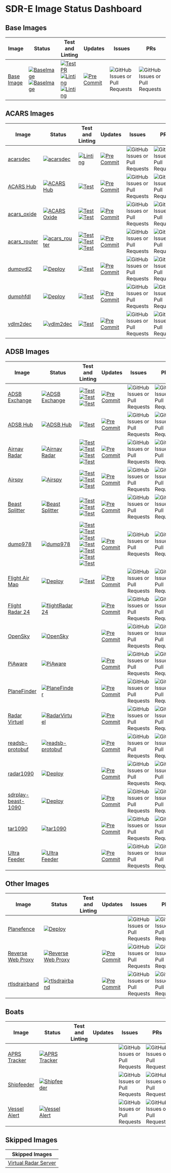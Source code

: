# SDR-E Image Status Dashboard

## Base Images

| Image | Status | Test and Linting | Updates | Issues | PRs |
|-----------|-----------|-----------|-----------|-----------|-----------|
| [Base Image](https://github.com/sdr-enthusiasts/docker-baseimage) | [![BaseImage](https://github.com/sdr-enthusiasts/docker-baseimage/actions/workflows/deploy_ghcr.yml/badge.svg)](https://github.com/sdr-enthusiasts/docker-baseimage/actions/workflows/deploy_ghcr.yml)<br>[![BaseImage](https://github.com/sdr-enthusiasts/docker-baseimage/actions/workflows/deploy_wreadsb.yml/badge.svg)](https://github.com/sdr-enthusiasts/docker-baseimage/actions/workflows/deploy_wreadsb.yml) | [![Test PR](https://github.com/sdr-enthusiasts/docker-baseimage/actions/workflows/on_pr.yml/badge.svg)](https://github.com/sdr-enthusiasts/docker-baseimage/actions/workflows/on_pr.yml)<br>[![Linting](https://github.com/sdr-enthusiasts/docker-baseimage/actions/workflows/markdownlint.yml/badge.svg)](https://github.com/sdr-enthusiasts/docker-baseimage/actions/workflows/markdownlint.yml)<br>[![Linting](https://github.com/sdr-enthusiasts/docker-baseimage/actions/workflows/yamllint.yml/badge.svg)](https://github.com/sdr-enthusiasts/docker-baseimage/actions/workflows/yamllint.yml)  | [![Pre Commit](https://github.com/sdr-enthusiasts/docker-baseimage/actions/workflows/pre-commit-updates.yaml/badge.svg)](https://github.com/sdr-enthusiasts/docker-baseimage/actions/workflows/pre-commit-updates.yaml) | ![GitHub Issues or Pull Requests](https://img.shields.io/github/issues/sdr-enthusiasts/docker-baseimage) | ![GitHub Issues or Pull Requests](https://img.shields.io/github/issues-pr/sdr-enthusiasts/docker-baseimage) |

## ACARS Images

| Image | Status | Test and Linting | Updates | Issues | PRs |
|-----------|-----------|-----------|-----------|-----------|-----------|
| [acarsdec](https://github.com/sdr-enthusiasts/docker-acarsdec) | [![acarsdec](https://github.com/sdr-enthusiasts/docker-acarsdec/actions/workflows/deploy.yml/badge.svg)](https://github.com/sdr-enthusiasts/docker-acarsdec/actions/workflows/deploy.yml) | [![Linting](https://github.com/sdr-enthusiasts/docker-acarsdec/actions/workflows/linting.yml/badge.svg)](https://github.com/sdr-enthusiasts/docker-acarsdec/actions/workflows/linting.yml) | [![Pre Commit](https://github.com/sdr-enthusiasts/docker-acarsdec/actions/workflows/pre-commit-updates.yaml/badge.svg)](https://github.com/sdr-enthusiasts/docker-acarsdec/actions/workflows/pre-commit-updates.yaml) | ![GitHub Issues or Pull Requests](https://img.shields.io/github/issues/sdr-enthusiasts/docker-acarsdec) | ![GitHub Issues or Pull Requests](https://img.shields.io/github/issues-pr/sdr-enthusiasts/docker-acarsdec) |
| [ACARS Hub](https://github.com/sdr-enthusiasts/docker-acarshub) | [![ACARS Hub](https://github.com/sdr-enthusiasts/docker-acarshub/actions/workflows/deploy.yml/badge.svg)](https://github.com/sdr-enthusiasts/docker-acarshub/actions/workflows/deploy.yml) | [![Test](https://github.com/sdr-enthusiasts/docker-acarshub/actions/workflows/test-pr.yml/badge.svg)](https://github.com/sdr-enthusiasts/docker-acarshub/actions/workflows/test-pr.yml) | [![Pre Commit](https://github.com/sdr-enthusiasts/docker-acarshub/actions/workflows/pre-commit-updates.yaml/badge.svg)](https://github.com/sdr-enthusiasts/docker-acarshub/actions/workflows/pre-commit-updates.yaml) | ![GitHub Issues or Pull Requests](https://img.shields.io/github/issues/sdr-enthusiasts/docker-acarshub) | ![GitHub Issues or Pull Requests](https://img.shields.io/github/issues-pr/sdr-enthusiasts/docker-acarshub) |
| [acars_oxide](https://github.com/sdr-enthusiasts/acars-oxide) | [![ACARS Oxide](https://github.com/sdr-enthusiasts/acars-oxide/actions/workflows/deploy.yml/badge.svg)](https://github.com/sdr-enthusiasts/acars-oxide/actions/workflows/deploy.yml) | [![Test](https://github.com/sdr-enthusiasts/acars-oxide/actions/workflows/markdownlint.yml/badge.svg)](https://github.com/sdr-enthusiasts/acars-oxide/actions/workflows/markdownlint.yml)<br>[![Test](https://github.com/sdr-enthusiasts/acars-oxide/actions/workflows/yamllint.yml/badge.svg)](https://github.com/sdr-enthusiasts/acars-oxide/actions/workflows/yamllint.yml) | [![Pre Commit](https://github.com/sdr-enthusiasts/acars-oxide/actions/workflows/pre-commit-updates.yaml/badge.svg)](https://github.com/sdr-enthusiasts/acars-oxide/actions/workflows/pre-commit-updates.yaml) | ![GitHub Issues or Pull Requests](https://img.shields.io/github/issues/sdr-enthusiasts/acars-oxide) | ![GitHub Issues or Pull Requests](https://img.shields.io/github/issues-pr/sdr-enthusiasts/acars-oxide) |
| [acars_router](https://github.com/sdr-enthusiasts/acars_router) | [![acars_router](https://github.com/sdr-enthusiasts/acars_router/actions/workflows/deploy.yml/badge.svg)](https://github.com/sdr-enthusiasts/acars_router/actions/workflows/deploy.yml) |[![Test](https://github.com/sdr-enthusiasts/acars_router/actions/workflows/on_pr.yaml/badge.svg)](https://github.com/sdr-enthusiasts/acars_router/actions/workflows/on_pr.yaml)<br>[![Test](https://github.com/sdr-enthusiasts/acars_router/actions/workflows/yamllint.yml/badge.svg)](https://github.com/sdr-enthusiasts/acars_router/actions/workflows/yamllint.yml)<br>[![Test](https://github.com/sdr-enthusiasts/acars_router/actions/workflows/markdownlint.yml/badge.svg)](https://github.com/sdr-enthusiasts/acars_router/actions/workflows/markdownlint.yml) | [![Pre Commit](https://github.com/sdr-enthusiasts/acars_router/actions/workflows/pre-commit-updates.yaml/badge.svg)](https://github.com/sdr-enthusiasts/acars_router/actions/workflows/pre-commit-updates.yaml) | ![GitHub Issues or Pull Requests](https://img.shields.io/github/issues/sdr-enthusiasts/acars_router) | ![GitHub Issues or Pull Requests](https://img.shields.io/github/issues-pr/sdr-enthusiasts/acars_router) |
| [dumpvdl2](https://github.com/sdr-enthusiasts/docker-dumpvdl2) | [![Deploy](https://github.com/sdr-enthusiasts/docker-dumpvdl2/actions/workflows/deploy.yml/badge.svg)](https://github.com/sdr-enthusiasts/docker-dumpvdl2/actions/workflows/deploy.yml) |[![Test](https://github.com/sdr-enthusiasts/docker-dumpvdl2/actions/workflows/linting.yml/badge.svg)](https://github.com/sdr-enthusiasts/docker-dumpvdl2/actions/workflows/linting.yml) | [![Pre Commit](https://github.com/sdr-enthusiasts/docker-dumpvdl2/actions/workflows/pre-commit-updates.yaml/badge.svg)](https://github.com/sdr-enthusiasts/docker-dumpvdl2/actions/workflows/pre-commit-updates.yaml) | ![GitHub Issues or Pull Requests](https://img.shields.io/github/issues/sdr-enthusiasts/docker-dumpvdl2) | ![GitHub Issues or Pull Requests](https://img.shields.io/github/issues-pr/sdr-enthusiasts/docker-dumpvdl2) |
| [dumphfdl](https://github.com/sdr-enthusiasts/docker-dumphfdl) | [![Deploy](https://github.com/sdr-enthusiasts/docker-dumphfdl/actions/workflows/deploy.yml/badge.svg)](https://github.com/sdr-enthusiasts/docker-dumphfdl/actions/workflows/deploy.yml) |[![Test](https://github.com/sdr-enthusiasts/docker-dumphfdl/actions/workflows/linting.yml/badge.svg)](https://github.com/sdr-enthusiasts/docker-dumphfdl/actions/workflows/linting.yml) | [![Pre Commit](https://github.com/sdr-enthusiasts/docker-dumphfdl/actions/workflows/pre-commit-updates.yaml/badge.svg)](https://github.com/sdr-enthusiasts/docker-dumphfdl/actions/workflows/pre-commit-updates.yaml) | ![GitHub Issues or Pull Requests](https://img.shields.io/github/issues/sdr-enthusiasts/docker-dumphfdl) | ![GitHub Issues or Pull Requests](https://img.shields.io/github/issues-pr/sdr-enthusiasts/docker-dumphfdl) |
| [vdlm2dec](https://github.com/sdr-enthusiasts/docker-vdlm2dec) | [![vdlm2dec](https://github.com/sdr-enthusiasts/docker-vdlm2dec/actions/workflows/deploy.yml/badge.svg)](https://github.com/sdr-enthusiasts/docker-vdlm2dec/actions/workflows/deploy.yml) | [![Test](https://github.com/sdr-enthusiasts/docker-vdlm2dec/actions/workflows/linting.yml/badge.svg)](https://github.com/sdr-enthusiasts/docker-vdlm2dec/actions/workflows/linting.yml) | [![Pre Commit](https://github.com/sdr-enthusiasts/docker-vdlm2dec/actions/workflows/pre-commit-updates.yaml/badge.svg)](https://github.com/sdr-enthusiasts/docker-vdlm2dec/actions/workflows/pre-commit-updates.yaml) | ![GitHub Issues or Pull Requests](https://img.shields.io/github/issues/sdr-enthusiasts/docker-vdlm2dec) | ![GitHub Issues or Pull Requests](https://img.shields.io/github/issues-pr/sdr-enthusiasts/docker-vdlm2dec) |

## ADSB Images

| Image | Status | Test and Linting | Updates | Issues | PRs |
|-----------|-----------|-----------|-----------|-----------|-----------|
| [ADSB Exchange](https://github.com/sdr-enthusiasts/docker-adsbexchange) | [![ADSB Exchange](https://github.com/sdr-enthusiasts/docker-adsbexchange/actions/workflows/deploy.yml/badge.svg)](https://github.com/sdr-enthusiasts/docker-adsbexchange/actions/workflows/deploy.yml) | [![Test](https://github.com/sdr-enthusiasts/docker-adsbexchange/actions/workflows/on_pr.yml/badge.svg)](https://github.com/sdr-enthusiasts/docker-adsbexchange/actions/workflows/on_pr.yml)<br>[![Test](https://github.com/sdr-enthusiasts/docker-adsbexchange/actions/workflows/yamllint.yml/badge.svg)](https://github.com/sdr-enthusiasts/docker-adsbexchange/actions/workflows/yamllint.yml)<br>[![Test](https://github.com/sdr-enthusiasts/docker-adsbexchange/actions/workflows/markdownlint.yml/badge.svg)](https://github.com/sdr-enthusiasts/docker-adsbexchange/actions/workflows/markdownlint.yml) | [![Pre Commit](https://github.com/sdr-enthusiasts/docker-adsbexchange/actions/workflows/pre-commit-updates.yaml/badge.svg)](https://github.com/sdr-enthusiasts/docker-adsbexchange/actions/workflows/pre-commit-updates.yaml) | ![GitHub Issues or Pull Requests](https://img.shields.io/github/issues/sdr-enthusiasts/docker-adsbexchange) | ![GitHub Issues or Pull Requests](https://img.shields.io/github/issues-pr/sdr-enthusiasts/docker-adsbexchange) |
| [ADSB Hub](https://github.com/sdr-enthusiasts/docker-adsbhub) | [![ADSB Hub](https://github.com/sdr-enthusiasts/docker-adsbhub/actions/workflows/deploy.yml/badge.svg)](https://github.com/sdr-enthusiasts/docker-adsbhub/actions/workflows/deploy.yml) | [![Test](https://github.com/sdr-enthusiasts/docker-adsbhub/actions/workflows/linting.yml/badge.svg)](https://github.com/sdr-enthusiasts/docker-adsbhub/actions/workflows/linting.yml) | [![Pre Commit](https://github.com/sdr-enthusiasts/docker-adsbhub/actions/workflows/pre-commit-updates.yaml/badge.svg)](https://github.com/sdr-enthusiasts/docker-adsbhub/actions/workflows/pre-commit-updates.yaml) | ![GitHub Issues or Pull Requests](https://img.shields.io/github/issues/sdr-enthusiasts/docker-adsbhub) | ![GitHub Issues or Pull Requests](https://img.shields.io/github/issues-pr/sdr-enthusiasts/docker-adsbhub) |
| [Airnav Radar](https://github.com/sdr-enthusiasts/docker-airnavradar) | [![Airnav Radar](https://github.com/sdr-enthusiasts/docker-airnavradar/actions/workflows/deploy.yml/badge.svg)](https://github.com/sdr-enthusiasts/docker-airnavradar/actions/workflows/deploy.yml) |[![Test](https://github.com/sdr-enthusiasts/docker-airnavradar/actions/workflows/check_rbfeeder_version.yml/badge.svg)](https://github.com/sdr-enthusiasts/docker-airnavradar/actions/workflows/check_rbfeeder_version.yml)<br>[![Test](https://github.com/sdr-enthusiasts/docker-airnavradar/actions/workflows/on_pr.yml/badge.svg)](https://github.com/sdr-enthusiasts/docker-airnavradar/actions/workflows/on_pr.yml)<br>[![Test](https://github.com/sdr-enthusiasts/docker-airnavradar/actions/workflows/yamllint.yml/badge.svg)](https://github.com/sdr-enthusiasts/docker-airnavradar/actions/workflows/yamllint.yml)<br>[![Test](https://github.com/sdr-enthusiasts/docker-airnavradar/actions/workflows/markdownlint.yml/badge.svg)](https://github.com/sdr-enthusiasts/docker-airnavradar/actions/workflows/markdownlint.yml) | [![Pre Commit](https://github.com/sdr-enthusiasts/docker-airnavradar/actions/workflows/pre-commit-updates.yaml/badge.svg)](https://github.com/sdr-enthusiasts/docker-airnavradar/actions/workflows/pre-commit-updates.yaml) | ![GitHub Issues or Pull Requests](https://img.shields.io/github/issues/sdr-enthusiasts/docker-airnavradar) | ![GitHub Issues or Pull Requests](https://img.shields.io/github/issues-pr/sdr-enthusiasts/docker-airnavradar) |
| [Airspy](https://github.com/sdr-enthusiasts/airspy_adsb) | [![Airspy](https://github.com/sdr-enthusiasts/airspy_adsb/actions/workflows/deploy.yml/badge.svg)](https://github.com/sdr-enthusiasts/airspy_adsb/actions/workflows/deploy.yml) | [![Test](https://github.com/sdr-enthusiasts/airspy_adsb/actions/workflows/on_pr.yml/badge.svg)](https://github.com/sdr-enthusiasts/airspy_adsb/actions/workflows/on_pr.yml)<br>[![Test](https://github.com/sdr-enthusiasts/airspy_adsb/actions/workflows/yamllint.yml/badge.svg)](https://github.com/sdr-enthusiasts/airspy_adsb/actions/workflows/yamllint.yml)<br>[![Test](https://github.com/sdr-enthusiasts/airspy_adsb/actions/workflows/markdownlint.yml/badge.svg)](https://github.com/sdr-enthusiasts/airspy_adsb/actions/workflows/markdownlint.yml) | [![Pre Commit](https://github.com/sdr-enthusiasts/airspy_adsb/actions/workflows/pre-commit-updates.yaml/badge.svg)](https://github.com/sdr-enthusiasts/airspy_adsb/actions/workflows/pre-commit-updates.yaml) | ![GitHub Issues or Pull Requests](https://img.shields.io/github/issues/sdr-enthusiasts/airspy_adsb) | ![GitHub Issues or Pull Requests](https://img.shields.io/github/issues-pr/sdr-enthusiasts/airspy_adsb) |
| [Beast Splitter](https://github.com/sdr-enthusiasts/docker-beast-splitter) | [![Beast Splitter](https://github.com/sdr-enthusiasts/docker-beast-splitter/actions/workflows/deploy.yml/badge.svg)](https://github.com/sdr-enthusiasts/docker-beast-splitter/actions/workflows/deploy.yml) | [![Test](https://github.com/sdr-enthusiasts/docker-beast-splitter/actions/workflows/on_pr.yml/badge.svg)](https://github.com/sdr-enthusiasts/docker-beast-splitter/actions/workflows/on_pr.yml)<br>[![Test](https://github.com/sdr-enthusiasts/docker-beast-splitter/actions/workflows/yamllint.yml/badge.svg)](https://github.com/sdr-enthusiasts/docker-beast-splitter/actions/workflows/yamllint.yml)<br>[![Test](https://github.com/sdr-enthusiasts/docker-beast-splitter/actions/workflows/markdownlint.yml/badge.svg)](https://github.com/sdr-enthusiasts/docker-beast-splitter/actions/workflows/markdownlint.yml) | [![Pre Commit](https://github.com/sdr-enthusiasts/docker-beast-splitter/actions/workflows/pre-commit-updates.yaml/badge.svg)](https://github.com/sdr-enthusiasts/docker-beast-splitter/actions/workflows/pre-commit-updates.yaml) | ![GitHub Issues or Pull Requests](https://img.shields.io/github/issues/sdr-enthusiasts/docker-beast-splitter) | ![GitHub Issues or Pull Requests](https://img.shields.io/github/issues-pr/sdr-enthusiasts/docker-beast-splitter) |
| [dump978](https://github.com/sdr-enthusiasts/docker-dump978) | [![dump978](https://github.com/sdr-enthusiasts/docker-dump978/actions/workflows/deploy.yml/badge.svg)](https://github.com/sdr-enthusiasts/docker-dump978/actions/workflows/deploy.yml) | [![Test](https://github.com/sdr-enthusiasts/docker-dump978/actions/workflows/check_versions.yml/badge.svg)](https://github.com/sdr-enthusiasts/docker-dump978/actions/workflows/check_versions.yml)<br>[![Test](https://github.com/sdr-enthusiasts/docker-dump978/actions/workflows/on_pr.yml/badge.svg)](https://github.com/sdr-enthusiasts/docker-dump978/actions/workflows/on_pr.yml)<br>[![Test](https://github.com/sdr-enthusiasts/docker-dump978/actions/workflows/yamllint.yml/badge.svg)](https://github.com/sdr-enthusiasts/docker-dump978/actions/workflows/yamllint.yml)<br>[![Test](https://github.com/sdr-enthusiasts/docker-dump978/actions/workflows/markdownlint.yml/badge.svg)](https://github.com/sdr-enthusiasts/docker-dump978/actions/workflows/markdownlint.yml)<br>[![Test](https://github.com/sdr-enthusiasts/docker-dump978/actions/workflows/flake8.yml/badge.svg)](https://github.com/sdr-enthusiasts/docker-dump978/actions/workflows/flake8.yml)<br>[![Test](https://github.com/sdr-enthusiasts/docker-dump978/actions/workflows/hadolint.yml/badge.svg)](https://github.com/sdr-enthusiasts/docker-dump978/actions/workflows/hadolint.yml)<br>[![Test](https://github.com/sdr-enthusiasts/docker-dump978/actions/workflows/shellcheck.yml/badge.svg)](https://github.com/sdr-enthusiasts/docker-dump978/actions/workflows/shellcheck.yml) | [![Pre Commit](https://github.com/sdr-enthusiasts/docker-dump978/actions/workflows/pre-commit-updates.yaml/badge.svg)](https://github.com/sdr-enthusiasts/docker-dump978/actions/workflows/pre-commit-updates.yaml) | ![GitHub Issues or Pull Requests](https://img.shields.io/github/issues/sdr-enthusiasts/docker-dump978) | ![GitHub Issues or Pull Requests](https://img.shields.io/github/issues-pr/sdr-enthusiasts/docker-dump978) |
| [Flight Air Map](https://github.com/sdr-enthusiasts/docker-flightairmap) | [![Deploy](https://github.com/sdr-enthusiasts/docker-flightairmap/actions/workflows/deploy.yml/badge.svg)](https://github.com/sdr-enthusiasts/docker-flightairmap/actions/workflows/deploy.yml) | [![Test](https://github.com/sdr-enthusiasts/docker-flightairmap/actions/workflows/linting.yml/badge.svg)](https://github.com/sdr-enthusiasts/docker-flightairmap/actions/workflows/linting.yml) | [![Pre Commit](https://github.com/sdr-enthusiasts/docker-flightairmap/actions/workflows/pre-commit-updates.yaml/badge.svg)](https://github.com/sdr-enthusiasts/docker-flightairmap/actions/workflows/pre-commit-updates.yaml) | ![GitHub Issues or Pull Requests](https://img.shields.io/github/issues/sdr-enthusiasts/docker-flightairmap) | ![GitHub Issues or Pull Requests](https://img.shields.io/github/issues-pr/sdr-enthusiasts/docker-flightairmap) |
| [Flight Radar 24](https://github.com/sdr-enthusiasts/docker-flightradar24) | [![flightRadar24](https://github.com/sdr-enthusiasts/docker-flightradar24/actions/workflows/deploy.yml/badge.svg)](https://github.com/sdr-enthusiasts/docker-flightradar24/actions/workflows/deploy.yml) | | [![Pre Commit](https://github.com/sdr-enthusiasts/docker-flightradar24/actions/workflows/pre-commit-updates.yaml/badge.svg)](https://github.com/sdr-enthusiasts/docker-flightradar24/actions/workflows/pre-commit-updates.yaml) | ![GitHub Issues or Pull Requests](https://img.shields.io/github/issues/sdr-enthusiasts/docker-flightradar24) | ![GitHub Issues or Pull Requests](https://img.shields.io/github/issues-pr/sdr-enthusiasts/docker-flightradar24) |
| [OpenSky](https://github.com/sdr-enthusiasts/docker-opensky-network)| [![OpenSky](https://github.com/sdr-enthusiasts/docker-opensky-network/actions/workflows/deploy.yml/badge.svg)](https://github.com/sdr-enthusiasts/docker-opensky-network/actions/workflows/deploy.yml) | | [![Pre Commit](https://github.com/sdr-enthusiasts/docker-opensky-network/actions/workflows/pre-commit-updates.yaml/badge.svg)](https://github.com/sdr-enthusiasts/docker-opensky-network/actions/workflows/pre-commit-updates.yaml) | ![GitHub Issues or Pull Requests](https://img.shields.io/github/issues/sdr-enthusiasts/docker-opensky-network) | ![GitHub Issues or Pull Requests](https://img.shields.io/github/issues-pr/sdr-enthusiasts/docker-opensky-network) |
| [PiAware](https://github.com/sdr-enthusiasts/docker-piaware) | [![PiAware](https://github.com/sdr-enthusiasts/docker-piaware/actions/workflows/deploy.yml/badge.svg)](https://github.com/sdr-enthusiasts/docker-piaware/actions/workflows/deploy.yml) | | [![Pre Commit](https://github.com/sdr-enthusiasts/docker-piaware/actions/workflows/pre-commit-updates.yaml/badge.svg)](https://github.com/sdr-enthusiasts/docker-piaware/actions/workflows/pre-commit-updates.yaml) | ![GitHub Issues or Pull Requests](https://img.shields.io/github/issues/sdr-enthusiasts/docker-piaware) | ![GitHub Issues or Pull Requests](https://img.shields.io/github/issues-pr/sdr-enthusiasts/docker-piaware) |
| [PlaneFinder](https://github.com/sdr-enthusiasts/docker-planefinder) | [![PlaneFinder](https://github.com/sdr-enthusiasts/docker-planefinder/actions/workflows/deploy.yml/badge.svg)](https://github.com/sdr-enthusiasts/docker-planefinder/actions/workflows/deploy.yml) | | [![Pre Commit](https://github.com/sdr-enthusiasts/docker-planefinder/actions/workflows/pre-commit-updates.yaml/badge.svg)](https://github.com/sdr-enthusiasts/docker-planefinder/actions/workflows/pre-commit-updates.yaml) | ![GitHub Issues or Pull Requests](https://img.shields.io/github/issues/sdr-enthusiasts/docker-planefinder) | ![GitHub Issues or Pull Requests](https://img.shields.io/github/issues-pr/sdr-enthusiasts/docker-planefinder) |
| [Radar Virtuel](https://github.com/sdr-enthusiasts/docker-radarvirtuel) | [![RadarVirtuel](https://github.com/sdr-enthusiasts/docker-radarvirtuel/actions/workflows/deploy.yml/badge.svg)](https://github.com/sdr-enthusiasts/docker-radarvirtuel/actions/workflows/deploy.yml) | | [![Pre Commit](https://github.com/sdr-enthusiasts/docker-radarvirtuel/actions/workflows/pre-commit-updates.yaml/badge.svg)](https://github.com/sdr-enthusiasts/docker-radarvirtuel/actions/workflows/pre-commit-updates.yaml) | ![GitHub Issues or Pull Requests](https://img.shields.io/github/issues/sdr-enthusiasts/docker-radarvirtuel) | ![GitHub Issues or Pull Requests](https://img.shields.io/github/issues-pr/sdr-enthusiasts/docker-radarvirtuel) |
| [readsb-protobuf](https://github.com/sdr-enthusiasts/docker-readsb-protobuf) | [![readsb-protobuf](https://github.com/sdr-enthusiasts/docker-readsb-protobuf/actions/workflows/deploy.yml/badge.svg)](https://github.com/sdr-enthusiasts/docker-readsb-protobuf/actions/workflows/deploy.yml) | | [![Pre Commit](https://github.com/sdr-enthusiasts/docker-readsb-protobuf/actions/workflows/pre-commit-updates.yaml/badge.svg)](https://github.com/sdr-enthusiasts/docker-readsb-protobuf/actions/workflows/pre-commit-updates.yaml) | ![GitHub Issues or Pull Requests](https://img.shields.io/github/issues/sdr-enthusiasts/docker-readsb-protobuf) | ![GitHub Issues or Pull Requests](https://img.shields.io/github/issues-pr/sdr-enthusiasts/docker-readsb-protobuf) |
| [radar1090](https://github.com/sdr-enthusiasts/docker-radar1090) | [![Deploy](https://github.com/sdr-enthusiasts/docker-radar1090/actions/workflows/deploy.yml/badge.svg)](https://github.com/sdr-enthusiasts/docker-radar1090/actions/workflows/deploy.yml) | | [![Pre Commit](https://github.com/sdr-enthusiasts/docker-radar1090/actions/workflows/pre-commit-updates.yaml/badge.svg)](https://github.com/sdr-enthusiasts/docker-radar1090/actions/workflows/pre-commit-updates.yaml) | ![GitHub Issues or Pull Requests](https://img.shields.io/github/issues/sdr-enthusiasts/docker-radar1090) | ![GitHub Issues or Pull Requests](https://img.shields.io/github/issues-pr/sdr-enthusiasts/docker-radar1090) |
| [sdrplay-beast-1090](https://github.com/sdr-enthusiasts/docker-sdrplay-beast1090) | [![Deploy](https://github.com/sdr-enthusiasts/docker-sdrplay-beast1090/actions/workflows/deploy.yml/badge.svg)](https://github.com/sdr-enthusiasts/docker-sdrplay-beast1090/actions/workflows/deploy.yml) | | [![Pre Commit](https://github.com/sdr-enthusiasts/docker-sdrplay-beast1090/actions/workflows/pre-commit-updates.yaml/badge.svg)](https://github.com/sdr-enthusiasts/docker-sdrplay-beast1090/actions/workflows/pre-commit-updates.yaml) | ![GitHub Issues or Pull Requests](https://img.shields.io/github/issues/sdr-enthusiasts/docker-sdrplay-beast1090) | ![GitHub Issues or Pull Requests](https://img.shields.io/github/issues-pr/sdr-enthusiasts/docker-sdrplay-beast1090) |
| [tar1090](https://github.com/sdr-enthusiasts/docker-tar1090) | [![tar1090](https://github.com/sdr-enthusiasts/docker-tar1090/actions/workflows/deploy.yml/badge.svg)](https://github.com/sdr-enthusiasts/docker-tar1090/actions/workflows/deploy.yml) | | [![Pre Commit](https://github.com/sdr-enthusiasts/docker-tar1090/actions/workflows/pre-commit-updates.yaml/badge.svg)](https://github.com/sdr-enthusiasts/docker-tar1090/actions/workflows/pre-commit-updates.yaml) | ![GitHub Issues or Pull Requests](https://img.shields.io/github/issues/sdr-enthusiasts/docker-tar1090) | ![GitHub Issues or Pull Requests](https://img.shields.io/github/issues-pr/sdr-enthusiasts/docker-tar1090) |
| [Ultra Feeder](https://github.com/sdr-enthusiasts/docker-adsb-ultrafeeder) | [![Ultra Feeder](https://github.com/sdr-enthusiasts/docker-adsb-ultrafeeder/actions/workflows/deploy.yml/badge.svg)](https://github.com/sdr-enthusiasts/docker-adsb-ultrafeeder/actions/workflows/deploy.yml) | | [![Pre Commit](https://github.com/sdr-enthusiasts/docker-adsb-ultrafeeder/actions/workflows/pre-commit-updates.yaml/badge.svg)](https://github.com/sdr-enthusiasts/docker-adsb-ultrafeeder/actions/workflows/pre-commit-updates.yaml) | ![GitHub Issues or Pull Requests](https://img.shields.io/github/issues/sdr-enthusiasts/docker-adsb-ultrafeeder) | ![GitHub Issues or Pull Requests](https://img.shields.io/github/issues-pr/sdr-enthusiasts/docker-adsb-ultrafeeder) |

## Other Images

| Image | Status | Test and Linting | Updates | Issues | PRs |
|-----------|-----------|-----------|-----------|-----------|-----------|
| [Planefence](https://github.com/sdr-enthusiasts/docker-planefence) | [![Deploy](https://github.com/sdr-enthusiasts/docker-planefence/actions/workflows/deploy.yml/badge.svg)](https://github.com/sdr-enthusiasts/docker-planefence/actions/workflows/deploy.yml) | | |![GitHub Issues or Pull Requests](https://img.shields.io/github/issues/sdr-enthusiasts/docker-planefence) | ![GitHub Issues or Pull Requests](https://img.shields.io/github/issues-pr/sdr-enthusiasts/docker-planefence) |
| [Reverse Web Proxy](https://github.com/sdr-enthusiasts/docker-reversewebproxy) | [![Reverse Web Proxy](https://github.com/sdr-enthusiasts/docker-reversewebproxy/actions/workflows/deploy.yml/badge.svg)](https://github.com/sdr-enthusiasts/docker-reversewebproxy/actions/workflows/deploy.yml) | | [![Pre Commit](https://github.com/sdr-enthusiasts/docker-reversewebproxy/actions/workflows/pre-commit-updates.yaml/badge.svg)](https://github.com/sdr-enthusiasts/docker-reversewebproxy/actions/workflows/pre-commit-updates.yaml) |![GitHub Issues or Pull Requests](https://img.shields.io/github/issues/sdr-enthusiasts/docker-reversewebproxy) | ![GitHub Issues or Pull Requests](https://img.shields.io/github/issues-pr/sdr-enthusiasts/docker-reversewebproxy) |
| [rtlsdrairband](https://github.com/sdr-enthusiasts/docker-rtlsdrairband) | [![rtlsdrairband](https://github.com/sdr-enthusiasts/docker-rtlsdrairband/actions/workflows/deploy.yml/badge.svg)](https://github.com/sdr-enthusiasts/docker-rtlsdrairband/actions/workflows/deploy.yml) | |[![Pre Commit](https://github.com/sdr-enthusiasts/docker-rtlsdrairband/actions/workflows/pre-commit-updates.yaml/badge.svg)](https://github.com/sdr-enthusiasts/docker-rtlsdrairband/actions/workflows/pre-commit-updates.yaml) |![GitHub Issues or Pull Requests](https://img.shields.io/github/issues/sdr-enthusiasts/docker-rtlsdrairband) | ![GitHub Issues or Pull Requests](https://img.shields.io/github/issues-pr/sdr-enthusiasts/docker-rtlsdrairband) |

## Boats

| Image | Status | Test and Linting | Updates | Issues | PRs |
|-----------|-----------|-----------|-----------|-----------|-----------|
| [APRS Tracker](https://github.com/sdr-enthusiasts/docker-aprs-tracker) | [![APRS Tracker](https://github.com/sdr-enthusiasts/docker-aprs-tracker/actions/workflows/deploy.yml/badge.svg)](https://github.com/sdr-enthusiasts/docker-aprs-tracker/actions/workflows/deploy.yml) | | |![GitHub Issues or Pull Requests](https://img.shields.io/github/issues/sdr-enthusiasts/docker-aprs-tracker) | ![GitHub Issues or Pull Requests](https://img.shields.io/github/issues-pr/sdr-enthusiasts/docker-aprs-tracker) |
| [Shipfeeder](https://github.com/sdr-enthusiasts/docker-shipfeeder) | [![Shipfeeder](https://github.com/sdr-enthusiasts/docker-shipfeeder/actions/workflows/deploy.yml/badge.svg)](https://github.com/sdr-enthusiasts/docker-shipfeeder/actions/workflows/deploy.yml) | | |![GitHub Issues or Pull Requests](https://img.shields.io/github/issues/sdr-enthusiasts/docker-shipfeeder) | ![GitHub Issues or Pull Requests](https://img.shields.io/github/issues-pr/sdr-enthusiasts/docker-shipfeeder) |
| [Vessel Alert](https://github.com/sdr-enthusiasts/docker-vesselalert) | [![Vessel Alert](https://github.com/sdr-enthusiasts/docker-vesselalert/actions/workflows/deploy.yml/badge.svg)](https://github.com/sdr-enthusiasts/docker-vesselalert/actions/workflows/deploy.yml) | | |![GitHub Issues or Pull Requests](https://img.shields.io/github/issues/sdr-enthusiasts/docker-vesselalert) | ![GitHub Issues or Pull Requests](https://img.shields.io/github/issues-pr/sdr-enthusiasts/docker-vesselalert) |

## Skipped Images

| Skipped Images |
| -----------|
| [Virtual Radar Server](https://github.com/sdr-enthusiasts/docker-virtualradarserver) |
